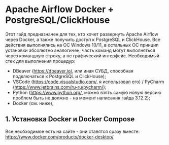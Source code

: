# Apache Airflow Docker + PostgreSQL/ClickHouse
Этот гайд предназначен для тех, кто хочет развернуть Apache Airflow через Docker, а также получить доступ к PostgreSQL и ClickHouse. Все действия выполнялись на ОС Windows 10/11, в остальных ОС принцип установки абсолютно аналогичен, часть команд могут выполняться через командную строку, а не графический интерфейс.
Необходимый стек для выполнения процедур: 
* DBeaver (https://dbeaver.io/, или иная СУБД, способная подключаться к PostgreSQL и ClickHouse);
* VSCode (https://code.visualstudio.com/, я использовал его) / PyCharm (https://www.jetbrains.com/ru-ru/pycharm/);
* Python (https://www.python.org/, можно взять самую новую версию проблем быть не должно - на момент написания гайда 3.12.2);
* Docker (см. ниже),

## 1. Установка Docker и Docker Compose
Все необходимое есть на сайте - они ставятся сразу вместе: https://www.docker.com/products/docker-desktop/
